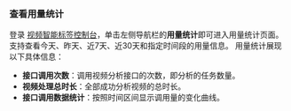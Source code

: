 ### 查看用量统计
登录 [视频智能标签控制台](https://console.cloud.tencent.com/ai-media)，单击左侧导航栏的**用量统计**即可进入用量统计页面。支持查看今天、昨天、近7天、近30天和指定时间段的用量信息。
用量统计展现以下具体信息：
- **接口调用次数**：调用视频分析接口的次数，即分析的任务数量。
- **视频处理总时长**：全部成功分析视频的总时长。
- **接口调用数据统计**：按照时间区间显示调用量的变化曲线。

